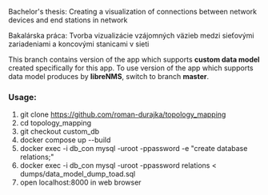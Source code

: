 Bachelor's thesis: Creating a visualization of connections between network devices and end stations in network

Bakalárska práca: Tvorba vizualizácie vzájomných väzieb medzi sieťovými zariadeniami a koncovými stanicami v sieti

This branch contains version of the app which supports **custom data model** created specifically for this app. To use 
version of the app which supports data model produces by **libreNMS**, switch to branch **master**. 

### Usage:
1. git clone https://github.com/roman-durajka/topology_mapping
2. cd topology_mapping
3. git checkout custom_db
4. docker compose up --build
5. docker exec -i db_con mysql -uroot -ppassword -e "create database relations;"
6. docker exec -i db_con mysql -uroot -ppassword relations < dumps/data_model_dump_toad.sql
7. open localhost:8000 in web browser